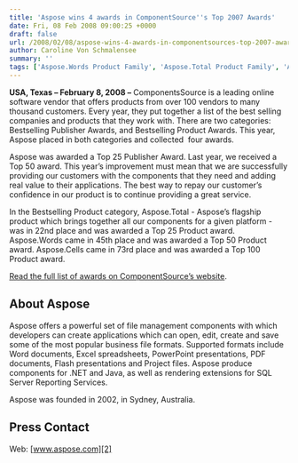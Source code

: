 ```yaml
---
title: 'Aspose wins 4 awards in ComponentSource''s Top 2007 Awards'
date: Fri, 08 Feb 2008 09:00:25 +0000
draft: false
url: /2008/02/08/aspose-wins-4-awards-in-componentsources-top-2007-awards/
author: Caroline Von Schmalensee
summary: ''
tags: ['Aspose.Words Product Family', 'Aspose.Total Product Family', 'Aspose.Cells Product Family', 'ComponentSource Top 100 awards', 'News Release', 'awards']
---
```


**USA, Texas – February 8, 2008 –** ComponentsSource is a leading online software vendor that offers products from over 100 vendors to many thousand customers. Every year, they put together a list of the best selling companies and products that they work with. There are two categories: Bestselling Publisher Awards, and Bestselling Product Awards. This year, Aspose placed in both categories and collected  four awards.

Aspose was awarded a Top 25 Publisher Award. Last year, we received a Top 50 award. This year’s improvement must mean that we are successfully providing our customers with the components that they need and adding real value to their applications. The best way to repay our customer’s confidence in our product is to continue providing a great service.

In the Bestselling Product category, Aspose.Total - Aspose’s flagship product which brings together all our components for a given platform - was in 22nd place and was awarded a Top 25 Product award. Aspose.Words came in 45th place and was awarded a Top 50 Product award. Aspose.Cells came in 73rd place and was awarded a Top 100 Product award.

[Read the full list of awards on ComponentSource’s website][1].

## About Aspose

Aspose offers a powerful set of file management components with which developers can create applications which can open, edit, create and save some of the most popular business file formats. Supported formats include Word documents, Excel spreadsheets, PowerPoint presentations, PDF documents, Flash presentations and Project files. Aspose produce components for .NET and Java, as well as rendering extensions for SQL Server Reporting Services.

Aspose was founded in 2002, in Sydney, Australia.

## Press Contact

Web: [www.aspose.com][2]




[1]: http://www.componentsource.com/services/publisher/awards-2008-product.html "Read the full list of awards on ComponentSource’s website"
[2]: http://www.aspose.com/




